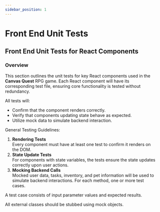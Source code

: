 ```yaml
---
sidebar_position: 1
---
```

# Front End Unit Tests

## Front End Unit Tests for React Components  
### Overview
This section outlines the unit tests for key React components used in the **Canvas Quest** RPG game. Each React component will have its corresponding test file, ensuring core functionality is tested without redundancy.

All tests will:

* Confirm that the component renders correctly.
* Verify that components updating state behave as expected.
* Utilize mock data to simulate backend interaction.  

General Testing Guidelines:
1. **Rendering Tests**   
Every component must have at least one test to confirm it renders on the DOM.
2. **State Update Tests**  
For components with state variables, the tests ensure the state updates correctly upon user actions.
3. **Mocking Backend Calls**  
Mocked user data, tasks, inventory, and pet information will be used to simulate backend interactions.
For each method, one or more test cases.

A test case consists of input parameter values and expected results.

All external classes should be stubbed using mock objects.
